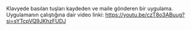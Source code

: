 Klavyede basılan tuşları kaydeden ve maile gönderen bir uygulama. Uygulamanın çalıştığına dair video linki: https://youtu.be/czT8o3ABuug?si=sYTcpVQ9JKhzFUDJ

